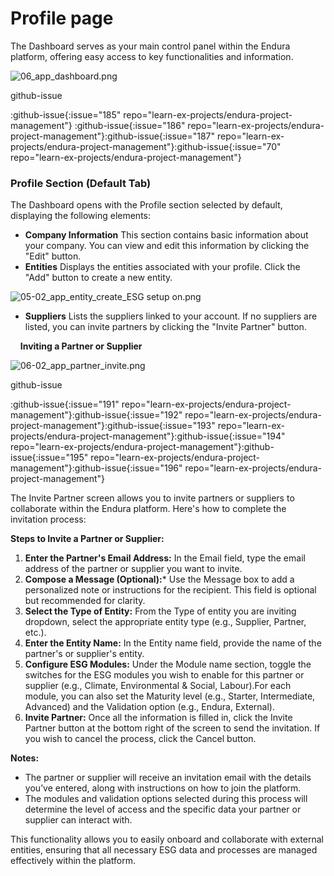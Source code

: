 # Profile page

The Dashboard serves as your main control panel within the Endura platform, offering easy access to key functionalities and information.

![06\_app\_dashboard.png](https://docs.endura.earth/06_app_dashboard.png)

github-issue

\:github-issue{\:issue="185" repo="learn-ex-projects/endura-project-management"} \:github-issue{\:issue="186" repo="learn-ex-projects/endura-project-management"}\:github-issue{\:issue="187" repo="learn-ex-projects/endura-project-management"}\:github-issue{\:issue="70" repo="learn-ex-projects/endura-project-management"}

### **Profile Section (Default Tab)**

The Dashboard opens with the Profile section selected by default, displaying the following elements:

- **Company Information** This section contains basic information about your company. You can view and edit this information by clicking the "Edit" button.
- **Entities** Displays the entities associated with your profile. Click the "Add" button to create a new entity.

![05-02\_app\_entity\_create\_ESG setup on.png](https://docs.endura.earth/05-02_app_entity_create_ESG%20setup%20on.png)

- **Suppliers** Lists the suppliers linked to your account. If no suppliers are listed, you can invite partners by clicking the "Invite Partner" button.

    **Inviting a Partner or Supplier**

![06-02\_app\_partner\_invite.png](https://docs.endura.earth/06-02_app_partner_invite.png)

github-issue

\:github-issue{\:issue="191" repo="learn-ex-projects/endura-project-management"}\:github-issue{\:issue="192" repo="learn-ex-projects/endura-project-management"}\:github-issue{\:issue="193" repo="learn-ex-projects/endura-project-management"}\:github-issue{\:issue="194" repo="learn-ex-projects/endura-project-management"}\:github-issue{\:issue="195" repo="learn-ex-projects/endura-project-management"}\:github-issue{\:issue="196" repo="learn-ex-projects/endura-project-management"}

The Invite Partner screen allows you to invite partners or suppliers to collaborate within the Endura platform. Here's how to complete the invitation process:

**Steps to Invite a Partner or Supplier:**

1. **Enter the Partner's Email Address:** In the Email field, type the email address of the partner or supplier you want to invite.
2. **Compose a Message (Optional):**\* Use the Message box to add a personalized note or instructions for the recipient. This field is optional but recommended for clarity.
3. **Select the Type of Entity:** From the Type of entity you are inviting dropdown, select the appropriate entity type (e.g., Supplier, Partner, etc.).
4. **Enter the Entity Name:** In the Entity name field, provide the name of the partner's or supplier's entity.
5. **Configure ESG Modules:** Under the Module name section, toggle the switches for the ESG modules you wish to enable for this partner or supplier (e.g., Climate, Environmental & Social, Labour).For each module, you can also set the Maturity level (e.g., Starter, Intermediate, Advanced) and the Validation option (e.g., Endura, External).
6. **Invite Partner:** Once all the information is filled in, click the Invite Partner button at the bottom right of the screen to send the invitation. If you wish to cancel the process, click the Cancel button.

**Notes:**

- The partner or supplier will receive an invitation email with the details you’ve entered, along with instructions on how to join the platform.
- The modules and validation options selected during this process will determine the level of access and the specific data your partner or supplier can interact with.

This functionality allows you to easily onboard and collaborate with external entities, ensuring that all necessary ESG data and processes are managed effectively within the platform.

